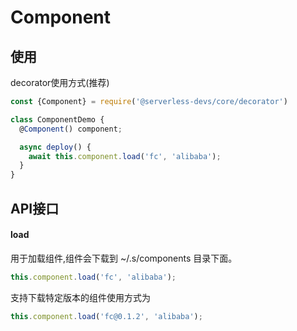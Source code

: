 # Component

## 使用

decorator使用方式(推荐)

```typescript
const {Component} = require('@serverless-devs/core/decorator')

class ComponentDemo {
  @Component() component;

  async deploy() {
    await this.component.load('fc', 'alibaba');
  }
}
```

## API接口

#### load
用于加载组件,组件会下载到 ~/.s/components 目录下面。
```typescript
this.component.load('fc', 'alibaba');
```

支持下载特定版本的组件使用方式为

```typescript
this.component.load('fc@0.1.2', 'alibaba');
```
